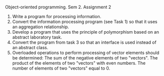 Object-oriented programming. Sem 2. Assignment 2
1. Write a program for processing information.
2. Convert the information processing program (see Task 1) so that it uses an aggregation relationship.
3. Develop a program that uses the principle of polymorphism based on an abstract laboratory task.
4. Convert the program from task 3 so that an interface is used instead of an abstract class.
5. Overloaded operations to perform processing of vector elements should be determined:
The sum of the negative elements of two "vectors".
The product of the elements of two "vectors" with even numbers.
The number of elements of two "vectors" equal to 0.